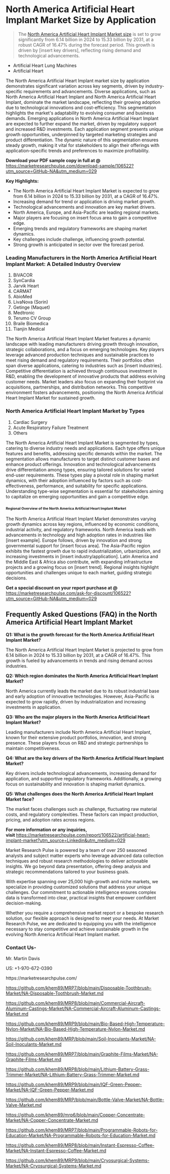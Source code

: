 <h1>North America Artificial Heart Implant Market&nbsp;Size by Application</h1><blockquote><p>The <a href="https://marketresearchpulse.com/download-sample/106522?utm_source=GitHub-NA&amp;utm_medium=029">North America Artificial Heart Implant Market size</a> is set to grow significantly from 6.14 billion in 2024 to 15.33 billion by 2031, at a robust CAGR of 16.47% during the forecast period. This growth is driven by [insert key drivers], reflecting rising demand and technological advancements.</p></blockquote><ul><li>Artificial Heart Lung Machines<li> Artificial Heart</li></ul><p>The North America Artificial Heart Implant market size by application demonstrates significant variation across key segments, driven by industry-specific requirements and advancements. Diverse applications, such as North America Artificial Heart Implant and North America Artificial Heart Implant, dominate the market landscape, reflecting their growing adoption due to technological innovations and cost-efficiency. This segmentation highlights the market's adaptability to evolving consumer and business demands. Emerging applications in North America Artificial Heart Implant are expected to further expand the market, driven by regulatory support and increased R&D investments. Each application segment presents unique growth opportunities, underpinned by targeted marketing strategies and product differentiation. The dynamic nature of this segmentation ensures steady growth, making it vital for stakeholders to align their offerings with application-specific trends and preferences to maximize profitability.</p><p><strong>Download your PDF sample copy in full at @ </strong><a href="https://marketresearchpulse.com/download-sample/106522?utm_source=GitHub-NA&amp;utm_medium=029">https://marketresearchpulse.com/download-sample/106522?utm_source=GitHub-NA&amp;utm_medium=029</a></p><p><strong>Key Highlights: </strong></p><ul><li>The North America Artificial Heart Implant Market is expected to grow from 6.14 billion in 2024 to 15.33 billion by 2031, at a CAGR of 16.47%.</li><li>Increasing demand for trend or application is driving market growth.</li><li>Technological advancements and innovation are key market drivers.</li><li>North America, Europe, and Asia-Pacific are leading regional markets.</li><li>Major players are focusing on insert focus area to gain a competitive edge.</li><li>Emerging trends and regulatory frameworks are shaping market dynamics.</li><li>Key challenges include challenge, influencing growth potential.</li><li>Strong growth is anticipated in sector over the forecast period.</li></ul><h3>Leading Manufacturers in the North America Artificial Heart Implant Market: A Detailed Industry Overview</h3><ol><li>BiVACOR</li><li>SynCardia</li><li>Jarvik Heart</li><li>CARMAT</li><li>AbioMed</li><li>LivaNova (Sorin)</li><li>Getinge (Maquet)</li><li>Medtronic</li><li>Terumo CV Group</li><li>Braile Biomedica</li><li>Tianjin Medical</li></ol><div class="flex max-w-full flex-col flex-grow"><div class="min-h-8 text-message flex w-full flex-col items-end gap-2 whitespace-normal break-words [.text-message+&amp;]:mt-5" dir="auto" data-message-author-role="assistant" data-message-id="fd8432e4-4910-450d-b182-61b7bfb0a01f" data-message-model-slug="gpt-4o"><div class="flex w-full flex-col gap-1 empty:hidden first:pt-[3px]"><div class="markdown prose w-full break-words dark:prose-invert light"><p>The North America Artificial Heart Implant Market features a dynamic landscape with leading manufacturers driving growth through innovation, strategic collaborations, and a focus on emerging technologies. Key players leverage advanced production techniques and sustainable practices to meet rising demand and regulatory requirements. Their portfolios often span diverse applications, catering to industries such as [insert industries]. Competitive differentiation is achieved through continuous investment in R&amp;D, enabling the development of innovative products that address evolving customer needs. Market leaders also focus on expanding their footprint via acquisitions, partnerships, and distribution networks. This competitive environment fosters advancements, positioning the North America Artificial Heart Implant Market for sustained growth.</p></div></div></div></div><h3>North America Artificial Heart Implant Market by Types</h3><ol><li>Cardiac Surgery<li> Acute Respiratory Failure Treatment<li> Others</li></ol><div class="flex max-w-full flex-col flex-grow"><div class="min-h-8 text-message flex w-full flex-col items-end gap-2 whitespace-normal break-words [.text-message+&amp;]:mt-5" dir="auto" data-message-author-role="assistant" data-message-id="084470be-0bb7-4664-bddf-5156b4f41249" data-message-model-slug="gpt-4o-mini"><div class="flex w-full flex-col gap-1 empty:hidden first:pt-[3px]"><div class="markdown prose w-full break-words dark:prose-invert light"><p>The North America Artificial Heart Implant Market is segmented by types, catering to diverse industry needs and applications. Each type offers unique features and benefits, addressing specific demands within the market. The segmentation allows manufacturers to target distinct customer bases and enhance product offerings. Innovation and technological advancements drive differentiation among types, ensuring tailored solutions for varied end-user requirements. These types play a pivotal role in shaping market dynamics, with their adoption influenced by factors such as cost-effectiveness, performance, and suitability for specific applications. Understanding type-wise segmentation is essential for stakeholders aiming to capitalize on emerging opportunities and gain a competitive edge.</p></div></div></div></div><h3><span style="font-size: 11px;">Regional Overview of the North America Artificial Heart Implant Market</span></h3><div class="flex max-w-full flex-col flex-grow"><div class="min-h-8 text-message flex w-full flex-col items-end gap-2 whitespace-normal break-words [.text-message+&amp;]:mt-5" dir="auto" data-message-author-role="assistant" data-message-id="e9038762-ce64-4e30-91c9-9bd413514231" data-message-model-slug="gpt-4o-mini"><div class="flex w-full flex-col gap-1 empty:hidden first:pt-[3px]"><div class="markdown prose w-full break-words dark:prose-invert light"><p>The North America Artificial Heart Implant Market demonstrates varying growth dynamics across key regions, influenced by economic conditions, industrial activity, and regulatory frameworks. North America leads with advancements in technology and high adoption rates in industries like [insert example]. Europe follows, driven by innovation and strong governmental support for [insert focus area]. The Asia-Pacific region exhibits the fastest growth due to rapid industrialization, urbanization, and increasing investments in [insert industry/application]. Latin America and the Middle East &amp; Africa also contribute, with expanding infrastructure projects and a growing focus on [insert trend]. Regional insights highlight opportunities and challenges unique to each market, guiding strategic decisions.</p></div></div></div></div><p><strong>Get a special discount on your report purchase at @ </strong><a href="https://marketresearchpulse.com/ask-for-discount/106522?utm_source=GitHub-NA&amp;utm_medium=029">https://marketresearchpulse.com/ask-for-discount/106522?utm_source=GitHub-NA&amp;utm_medium=029</a></p><h2>Frequently Asked Questions (FAQ) in the North America Artificial Heart Implant Market</h2><p><strong>Q1: What is the growth forecast for the North America Artificial Heart Implant Market?</strong></p><p>The North America Artificial Heart Implant Market is projected to grow from 6.14 billion in 2024 to 15.33 billion by 2031, at a CAGR of 16.47%. This growth is fueled by advancements in trends and rising demand across industries.</p><p><strong>Q2: Which region dominates the North America Artificial Heart Implant Market?</strong></p><p>North America currently leads the market due to its robust industrial base and early adoption of innovative technologies. However, Asia-Pacific is expected to grow rapidly, driven by industrialization and increasing investments in application.</p><p><strong>Q3: Who are the major players in the North America Artificial Heart Implant Market?</strong></p><p>Leading manufacturers include North America Artificial Heart Implant, known for their extensive product portfolios, innovation, and strong presence. These players focus on R&amp;D and strategic partnerships to maintain competitiveness.</p><p><strong>Q4: What are the key drivers of the North America Artificial Heart Implant Market?</strong></p><p>Key drivers include technological advancements, increasing demand for application, and supportive regulatory frameworks. Additionally, a growing focus on sustainability and innovation is shaping market dynamics.</p><p><strong>Q5: What challenges does the North America Artificial Heart Implant Market face?</strong></p><p>The market faces challenges such as challenge, fluctuating raw material costs, and regulatory complexities. These factors can impact production, pricing, and adoption rates across regions.</p><p><strong>For more information or any inquiries, visit&nbsp;</strong><a href="https://marketresearchpulse.com/report/106522/artificial-heart-implant-market?utm_source=Linkedin&utm_medium=029">https://marketresearchpulse.com/report/106522/artificial-heart-implant-market?utm_source=Linkedin&utm_medium=029</a></p><p>Market Research Pulse is powered by a team of over 250 seasoned analysts and subject matter experts who leverage advanced data collection techniques and robust research methodologies to deliver actionable insights. We go beyond data presentation, offering deep analysis and strategic recommendations tailored to your business goals.</p><p>With expertise spanning over 25,000 high-growth and niche markets, we specialize in providing customized solutions that address your unique challenges. Our commitment to actionable intelligence ensures complex data is transformed into clear, practical insights that empower confident decision-making.</p><p>Whether you require a comprehensive market report or a bespoke research solution, our flexible approach is designed to meet your needs. At Market Research Pulse, we are dedicated to equipping you with the intelligence necessary to stay competitive and achieve sustainable growth in the evolving North America Artificial Heart Implant market.</p><h3><strong>Contact Us-</strong></h3><p>Mr. Martin Davis</p><p>US: +1-970-672-0390</p><p>https://marketresearchpulse.com/</p><p><a href="https://github.com/khem89/MRP7/blob/main/Disposable-Toothbrush-Market/NA-Disposable-Toothbrush-Market.md">https://github.com/khem89/MRP7/blob/main/Disposable-Toothbrush-Market/NA-Disposable-Toothbrush-Market.md</a></p><p><a href="https://github.com/khem89/MRP8/blob/main/Commercial-Aircraft-Aluminum-Castings-Market/NA-Commercial-Aircraft-Aluminum-Castings-Market.md">https://github.com/khem89/MRP8/blob/main/Commercial-Aircraft-Aluminum-Castings-Market/NA-Commercial-Aircraft-Aluminum-Castings-Market.md</a></p><p><a href="https://github.com/khem89/MRP9/blob/main/Bio-Based-High-Temperature-Nylon-Market/NA-Bio-Based-High-Temperature-Nylon-Market.md">https://github.com/khem89/MRP9/blob/main/Bio-Based-High-Temperature-Nylon-Market/NA-Bio-Based-High-Temperature-Nylon-Market.md</a></p><p><a href="https://github.com/khem89/MRP/blob/main/Soil-Inoculants-Market/NA-Soil-Inoculants-Market.md">https://github.com/khem89/MRP/blob/main/Soil-Inoculants-Market/NA-Soil-Inoculants-Market.md</a></p><p><a href="https://github.com/khem89/MRP7/blob/main/Graphite-Films-Market/NA-Graphite-Films-Market.md">https://github.com/khem89/MRP7/blob/main/Graphite-Films-Market/NA-Graphite-Films-Market.md</a></p><p><a href="https://github.com/khem89/MRP8/blob/main/Lithium-Battery-Grass-Trimmer-Market/NA-Lithium-Battery-Grass-Trimmer-Market.md">https://github.com/khem89/MRP8/blob/main/Lithium-Battery-Grass-Trimmer-Market/NA-Lithium-Battery-Grass-Trimmer-Market.md</a></p><p><a href="https://github.com/khem89/MRP9/blob/main/IQF-Green-Pepper-Market/NA-IQF-Green-Pepper-Market.md">https://github.com/khem89/MRP9/blob/main/IQF-Green-Pepper-Market/NA-IQF-Green-Pepper-Market.md</a></p><p><a href="https://github.com/khem89/MRP/blob/main/Bottle-Valve-Market/NA-Bottle-Valve-Market.md">https://github.com/khem89/MRP/blob/main/Bottle-Valve-Market/NA-Bottle-Valve-Market.md</a></p><p><a href="https://github.com/khem89/mrp6/blob/main/Copper-Concentrate-Market/NA-Copper-Concentrate-Market.md">https://github.com/khem89/mrp6/blob/main/Copper-Concentrate-Market/NA-Copper-Concentrate-Market.md</a></p><p><a href="https://github.com/khem89/MRP7/blob/main/Programmable-Robots-for-Education-Market/NA-Programmable-Robots-for-Education-Market.md">https://github.com/khem89/MRP7/blob/main/Programmable-Robots-for-Education-Market/NA-Programmable-Robots-for-Education-Market.md</a></p><p><a href="https://github.com/khem89/MRP8/blob/main/Instant-Espresso-Coffee-Market/NA-Instant-Espresso-Coffee-Market.md">https://github.com/khem89/MRP8/blob/main/Instant-Espresso-Coffee-Market/NA-Instant-Espresso-Coffee-Market.md</a></p><p><a href="https://github.com/khem89/MRP9/blob/main/Cryosurgical-Systems-Market/NA-Cryosurgical-Systems-Market.md">https://github.com/khem89/MRP9/blob/main/Cryosurgical-Systems-Market/NA-Cryosurgical-Systems-Market.md</a></p>
